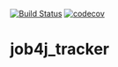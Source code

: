 [![Build Status](https://travis-ci.org/AMEMELYANOV/job4j_tracker.svg?branch=master)](https://travis-ci.org/AMEMELYANOV/job4j_tracker)
[![codecov](https://codecov.io/gh/AMEMELYANOV/job4j_tracker/branch/master/graph/badge.svg?token=12CIFIGVAE)](https://codecov.io/gh/AMEMELYANOV/job4j_tracker)

# job4j_tracker